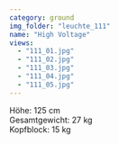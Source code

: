 ```yaml
---
category: ground
img_folder: "leuchte_111"
name: "High Voltage"
views:
  - "111_01.jpg"
  - "111_02.jpg"
  - "111_03.jpg"
  - "111_04.jpg"
  - "111_05.jpg"
---
```


Höhe: 125 cm<br/>Gesamtgewicht: 27 kg<br/>Kopfblock: 15 kg<br/>
